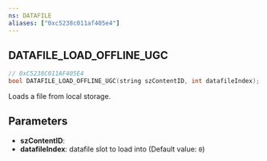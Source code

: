 ```yaml
---
ns: DATAFILE
aliases: ["0xc5238c011af405e4"]
---
```

## DATAFILE_LOAD_OFFLINE_UGC

```c
// 0xC5238C011AF405E4
bool DATAFILE_LOAD_OFFLINE_UGC(string szContentID, int datafileIndex);
```

Loads a file from local storage.


## Parameters
* **szContentID**: 
* **datafileIndex**: datafile slot to load into (Default value: `0`)
